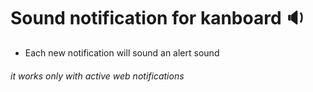 # Sound notification for kanboard :sound:

- Each new notification will sound an alert sound

###### it works only with active web notifications
